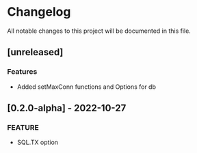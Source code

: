 # Changelog

All notable changes to this project will be documented in this file.

## [unreleased]

### Features

- Added setMaxConn functions and Options for db

## [0.2.0-alpha] - 2022-10-27

### FEATURE

- SQL.TX option

<!-- generated by git-cliff -->
